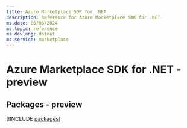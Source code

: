 ```yaml
---
title: Azure Marketplace SDK for .NET
description: Reference for Azure Marketplace SDK for .NET
ms.date: 06/06/2024
ms.topic: reference
ms.devlang: dotnet
ms.service: marketplace
---
```

# Azure Marketplace SDK for .NET - preview
## Packages - preview
[!INCLUDE [packages](marketplace-index.md)]